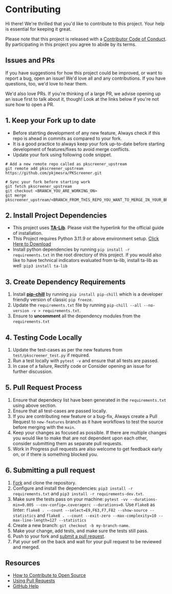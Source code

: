 [code-of-conduct]: CODE_OF_CONDUCT.md
[fork]: /fork
[pr]: /compare

# Contributing

Hi there! We're thrilled that you'd like to contribute to this project. Your help is essential for keeping it great.

Please note that this project is released with a [Contributor Code of Conduct][code-of-conduct]. By participating in this project you agree to abide by its terms.

## Issues and PRs

If you have suggestions for how this project could be improved, or want to report a bug, open an issue! We'd love all and any contributions. If you have questions, too, we'd love to hear them.

We'd also love PRs. If you're thinking of a large PR, we advise opening up an issue first to talk about it, though! Look at the links below if you're not sure how to open a PR.

## 1. Keep your Fork up to date
* Before statrting development of any new feature, Always check if this repo is ahead in commits as compared to your fork.
* It is a good practice to always keep your fork up-to-date before starting development of features/fixes to avoid merge conflicts.
* Update your fork using following code snippet.
```
# Add a new remote repo called as pkscreener_upstream
git remote add pkscreener_upstream https://github.com/pkjmesra/PKScreener.git

# Sync your fork before starting work
git fetch pkscreener_upstream
git checkout <BRANCH_YOU_ARE_WORKING_ON>
git merge pkscreener_upstream/<BRANCH_FROM_THIS_REPO_YOU_WANT_TO_MERGE_IN_YOUR_BRANCH>
```

## 2. Install Project Dependencies

* This project uses [**TA-Lib**](https://github.com/mrjbq7/ta-lib). Please visit the hyperlink for the official guide of installation.
* This Project requires Python 3.11.9 or above environment setup. [Click Here to Download](https://www.python.org/downloads/)
* Install python dependencies by running `pip install -r requirements.txt` in the root directory of this project. If you would also like to have technical indicators evaluated from ta-lib, install ta-lib as well :`pip3 install ta-lib`

## 3. Create Dependency Requirements

1. Install [**pip-chill**](https://pypi.org/project/pip-chill/) by running `pip install pip-chill` which is a developer friendly version of classic `pip freeze`.
2. Update the `requirements.txt` file by running `pip-chill --all --no-version -v > requirements.txt`.
3. Ensure to **uncomment** all the dependency modules from the `requirements.txt`

## 4. Testing Code Locally

1. Update the test-cases as per the new features from `test/pkscreener_test.py` if required.
2. Run a test locally with `pytest -v` and ensure that all tests are passed.
3. In case of a failure, Rectify code or Consider opening an issue for further discussion.

## 5. Pull Request Process

1. Ensure that dependecy list have been generated in the `requirements.txt` using above section.
2. Ensure that all test-cases are passed locally.
3. If you are contributing new feature or a bug-fix, Always create a Pull Request to `new-features` branch as it have workflows to test the source before merging with the `main`.
4. Keep your changes as focused as possible. If there are multiple changes you would like to make that are not dependent upon each other, consider submitting them as separate pull requests.
5. Work in Progress pull requests are also welcome to get feedback early on, or if there is something blocked you.

## 6. Submitting a pull request

1. [Fork][fork] and clone the repository.
1. Configure and install the dependencies: `pip3 install -r requirements.txt` and `pip3 install -r requirements-dev.txt`.
1. Make sure the tests pass on your machine: `pytest -vv --durations-min=0.005 --cov-config=.coveragerc --durations=0`. Use `Flake8` as linter: `flake8 . --count --select=E9,F63,F7,F82 --show-source --statistics` and `flake8 . --count --exit-zero --max-complexity=10 --max-line-length=127 --statistics`
1. Create a new branch: `git checkout -b my-branch-name`.
1. Make your change, add tests, and make sure the tests still pass.
1. Push to your fork and [submit a pull request][pr].
1. Pat your self on the back and wait for your pull request to be reviewed and merged.

## Resources

- [How to Contribute to Open Source](https://opensource.guide/how-to-contribute/)
- [Using Pull Requests](https://help.github.com/articles/about-pull-requests/)
- [GitHub Help](https://help.github.com)
